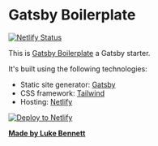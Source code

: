 # Gatsby Boilerplate

[![Netlify Status](https://api.netlify.com/api/v1/badges/2209d4a9-8c37-4a47-aab1-dcb6799ba575/deploy-status)](https://app.netlify.com/sites/pinkslip-property/deploys)

This is [Gatsby Boilerplate](https://www.pinkslipproperty.com.au) a Gatsby starter.

It's built using the following technologies:

- Static site generator: [Gatsby](https://gatsbyjs.org/)
- CSS framework: [Tailwind](https://tailwindcss.com)
- Hosting: [Netlify](https://www.netlify.com)

[![Deploy to Netlify](https://www.netlify.com/img/deploy/button.svg)](https://app.netlify.com/start/deploy?repository=https://https://github.com/lukebennett88/gatsby-boilerplate)

[**Made by Luke Bennett**](https://lukebennett.com.au)
